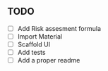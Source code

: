 ## TODO

- [ ] Add Risk assesment formula
- [ ] Import Material
- [ ] Scaffold UI
- [ ] Add tests
- [ ] Add a proper readme
